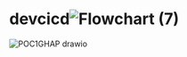 # devcicd![Flowchart (7)](https://github.com/urolimevishnu/devcicd/assets/124776856/f5de3e25-838a-4b81-ac60-10fa544881b8)


![POC1GHAP drawio](https://github.com/urolimevishnu/devcicd/assets/124776856/c02f7899-f491-469e-a36d-d4f602542c25)
